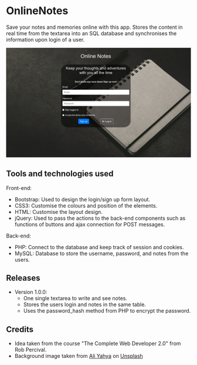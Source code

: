# OnlineNotes
Save your notes and memories online with this app. Stores the content in real time from the textarea into an SQL database and synchronises the information upon login of a user.

![Front Page](images/onlinenotes.jpg?raw=true)

## Tools and technologies used
Front-end:
- Bootstrap: Used to design the login/sign up form layout.
- CSS3: Customise the colours and position of the elements.
- HTML: Customise the layout design.
- jQuery: Used to pass the actions to the back-end components such as functions of buttons and ajax connection for POST messages.

Back-end:
- PHP: Connect to the database and keep track of session and cookies.
- MySQL: Database to store the username, password, and notes from the users.

## Releases
- Version 1.0.0: 
    - One single textarea to write and see notes.
    - Stores the users login and notes in the same table.
    - Uses the password_hash method from PHP to encrypt the password.
    
## Credits
- Idea taken from the course "The Complete Web Developer 2.0" from Rob Percival.
- Background image taken from [Ali Yahya](https://unsplash.com/@ayahya09 "Ali Yahya") on [Unsplash](https://www.unsplash.com "Unsplash")